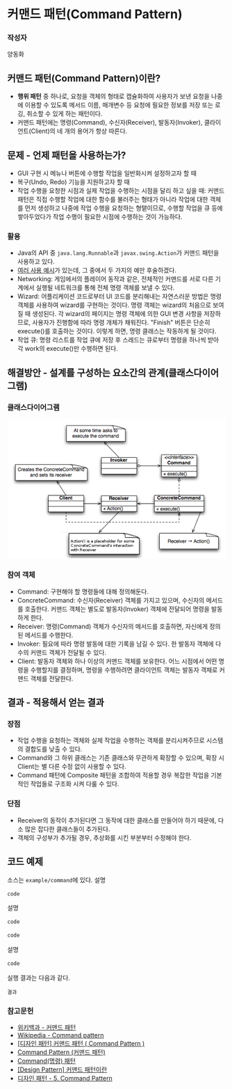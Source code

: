 ﻿# 커맨드 패턴(Command Pattern)

### 작성자
양동화


## 커맨드 패턴(Command Pattern)이란?
- **행위 패턴** 중 하나로, 요청을 객체의 형태로 캡슐화하여 사용자가 보낸 요청을 나중에 이용할 수 있도록 메서드 이름, 매개변수 등 요청에 필요한 정보를 저장 또는 로깅, 취소할 수 있게 하는 패턴이다.
- 커맨드 패턴에는 명령(Command), 수신자(Receiver), 발동자(Invoker), 클라이언트(Client)의 네 개의 용어가 항상 따른다.


## 문제 - 언제 패턴을 사용하는가?
- GUI 구현 시 메뉴나 버튼에 수행할 작업을 일반화시켜 설정하고자 할 때
- 복구(Undo, Redo) 기능을 지원하고자 할 때
- 작업 수행을 요청한 시점과 실제 작업을 수행하는 시점을 달리 하고 싶을 때: 커맨드 패턴은 직접 수행할 작업에 대한 함수를 불러주는 형태가 아니라 작업에 대한 객체를 먼저 생성하고 나중에 작업 수행을 요청하는 형탵이므로, 수행할 작업을 큐 등에 쌓아두었다가 작업 수행이 필요한 시점에 수행하는 것이 가능하다.

### 활용
- Java의 API 중 `java.lang.Runnable`과 `javax.swing.Action`가 커맨드 패턴을 사용하고 있다.
- [여러 사용 예시](https://en.wikipedia.org/wiki/Command_pattern#Uses)가 있는데, 그 중에서 두 가지의 예만 후술하겠다.
- Networking: 게임에서의 플레이어 동작과 같은, 전체적인 커맨드를 서로 다른 기계에서 실행될 네트워크를 통해 전체 명령 객체를 보낼 수 있다.
- Wizard: 어플리케이션 코드로부터 UI 코드를 분리해내는 자연스러운 방법은 명령 객체를 사용하여 wizard를 구현하는 것이다. 명령 객체는 wizard의 처음으로 보여질 때 생성된다. 각 wizard의 페이지는 명령 객체에 의한 GUI 변경 사항을 저장하므로, 사용자가 진행함에 따라 명령 개체가 채워진다. "Finish" 버튼은 단순히 execute()를 호출하는 것이다. 이렇게 하면, 명령 클래스는 작동하게 될 것이다.
- 작업 큐: 명령 리스트를 작업 큐에 저장 후 스레드는 큐로부터 명령을 하나씩 받아 각 work의 execute()만 수행하면 된다.


## 해결방안 - 설계를 구성하는 요소간의 관계(클래스다이어그램)
### 클래스다이어그램
![UML_Proxy](./img/Command_Design_Pattern_Class_Diagram.png)

### 참여 객체
- Command: 구현해야 할 명령들에 대해 정의해둔다.
- ConcreteCommand: 수신자(Receiver) 객체를 가지고 있으며, 수신자의 메서드를 호출한다. 커맨드 객체는 별도로 발동자(Invoker) 객체에 전달되어 명령을 발동하게 한다.
- Receiver: 명령(Command) 객체가 수신자의 메서드를 호출하면, 자신에게 정의된 메서드를 수행한다.
- Invoker: 필요에 따라 명령 발동에 대한 기록을 남길 수 있다. 한 발동자 객체에 다수의 커맨드 객체가 전달될 수 있다.
- Client: 발동자 객체와 하나 이상의 커맨드 객체를 보유한다. 어느 시점에서 어떤 명령을 수행할지를 결정하며, 명령을 수행하려면 클라이언트 객체는 발동자 객체로 커맨드 객체를 전달한다.


## 결과 - 적용해서 얻는 결과
### 장점
- 작업 수행을 요청하는 객체와 실제 작업을 수행하는 객체를 분리시켜주므로 시스템의 결합도를 낮출 수 있다.
- Command와 그 하위 클래스는 기존 클래스와 무관하게 확장할 수 있으며, 확장 시 Client는 별 다른 수정 없이 사용할 수 있다.
- Command 패턴에 Composite 패턴을 조합하여 적용할 경우 복잡한 작업을 기본적인 작업들로 구조화 시켜 다룰 수 있다.

### 단점
- Receiver의 동작이 추가된다면 그 동작에 대한 클래스를 만들어야 하기 때문에, 다소 많은 잡다한 클래스들이 추가된다.
- 객체의 구성부가 추가될 경우, 추상화를 시킨 부분부터 수정해야 한다.


## 코드 예제
소스는 `example/command`에 있다.
설명

```java
code
```

설명

```java
code
```

```java
code
```

설명

```java
code
```

실행 결과는 다음과 같다.

```
결과
```


### 참고문헌
- [위키백과 - 커맨드 패턴](https://ko.wikipedia.org/wiki/%EC%BB%A4%EB%A7%A8%EB%93%9C_%ED%8C%A8%ED%84%B4)
- [Wikipedia - Command pattern](https://en.wikipedia.org/wiki/Command_pattern)
- [[디자인 패턴] 커맨드 패턴 ( Command Pattern )](https://victorydntmd.tistory.com/295)
- [Command Pattern (커맨드 패턴)](https://yuns-helloworld.tistory.com/entry/Command-Pattern-%EC%BB%A4%EB%A7%A8%EB%93%9C-%ED%8C%A8%ED%84%B4)
- [Command(명령) 패턴](https://kimsunzun.tistory.com/entry/Command%EB%AA%85%EB%A0%B9-%ED%8C%A8%ED%84%B4)
- [[Design Pattern] 커맨드 패턴이란](https://gmlwjd9405.github.io/2018/07/07/command-pattern.html)
- [디자인 패턴 - 5. Command Pattern](https://anywayjhwa.tistory.com/11)
